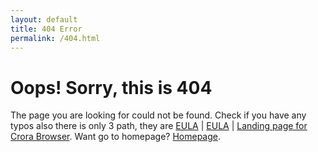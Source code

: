 ```yaml
---
layout: default
title: 404 Error
permalink: /404.html
---
```


# Oops! Sorry, this is 404

The page you are looking for could not be found. Check if you have any typos also there is only 3 path, they are
<a href="/EULA">EULA</a> | <a href="/privacy_policy">EULA<a> | <a href="/engine">Landing page for Crora Browser</a>. Want go to homepage? <a href="/">Homepage</a>.